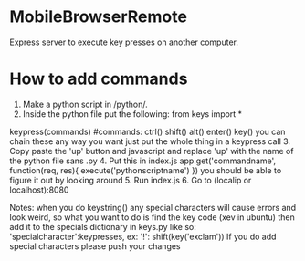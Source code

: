 # MobileBrowserRemote
Express server to execute key presses on another computer.

# How to add commands
1. Make a python script in /python/. 
2. Inside the python file put the following:
  from keys import *
  
  keypress(commands) #commands: ctrl() shift() alt() enter() key() you can chain these any way you want just put the whole       thing in a keypress call
3. Copy paste the 'up' button and javascript and replace 'up' with the name of the python file sans .py
4. Put this in index.js
  app.get('commandname', function(req, res){
    execute('pythonscriptname')
  })
  you should be able to figure it out by looking around
5. Run index.js
6. Go to (localip or localhost):8080

Notes:
when you do keystring() any special characters will cause errors and look weird, so what you want to do is find the key code (xev in ubuntu) then add it to the specials dictionary in keys.py like so: 'specialcharacter':keypresses, ex: '!': shift(key('exclam'))
If you do add special characters please push your changes
